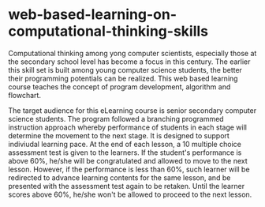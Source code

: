 # web-based-learning-on-computational-thinking-skills
Computational thinking among yong computer scientists, especially those at the secondary school level has become a focus in this century. The earlier this skill set is built among young computer science students, the better their programming potentials can be realized. 
This web based learning course teaches the concept of program development, algorithm and flowchart. 

The target audience for this eLearning course is senior secondary computer science students. The program followed a branching programmed instruction approach whereby performance of students in each stage will determine the movement to the next stage. It is designed to support indiviudal learning pace. 
At the end of each lesson, a 10 multiple choice assessment test is given to the learners. If the student's performance is above 60%, he/she will be congratulated and allowed to move to the next lesson. However, if the performance is less than 60%, such learner will be redirected to advance learning contents for the same lesson, and be presented with the assessment test again to be retaken. Until the learner scores above 60%, he/she won't be allowed to proceed to the next lesson.
